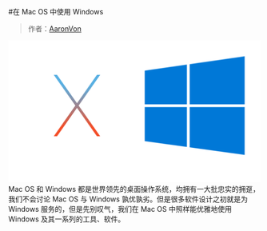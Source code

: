 #在 Mac OS 中使用 Windows
> 作者：[AaronVon](https://github.com/AaronVon)    
  
![](/content/work-with-windows/macos-windows.png)
Mac OS 和 Windows 都是世界领先的桌面操作系统，均拥有一大批忠实的拥趸，我们不会讨论 Mac OS 与 Windows 孰优孰劣。但是很多软件设计之初就是为 Windows 服务的，但是先别叹气，我们在 Mac OS 中照样能优雅地使用 Windows 及其一系列的工具、软件。